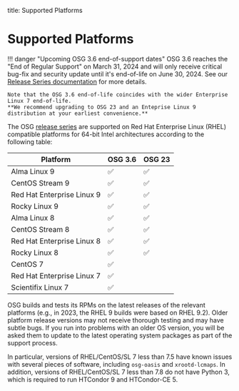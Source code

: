 title: Supported Platforms

Supported Platforms
===================

!!! danger "Upcoming OSG 3.6 end-of-support dates"
    OSG 3.6 reaches the "End of Regular Support" on March 31, 2024 and will only receive critical bug-fix and
    security update until it's end-of-life on June 30, 2024.
    See our [Release Series documentation](./release_series.md#series-life-cycle) for more details.

    Note that the OSG 3.6 end-of-life coincides with the wider Enterprise Linux 7 end-of-life.
    **We recommend upgrading to OSG 23 and an Enteprise Linux 9 distribution at your earliest convenience.**

The OSG [release series](../release/release_series.md) are supported on Red Hat Enterprise Linux (RHEL) compatible
platforms for 64-bit Intel architectures according to the following table:

| Platform                   | OSG 3.6 | OSG 23  |
|----------------------------|---------|---------|
| Alma Linux 9               | &#9989; | &#9989; |
| CentOS Stream 9            | &#9989; | &#9989; |
| Red Hat Enterprise Linux 9 | &#9989; | &#9989; |
| Rocky Linux 9              | &#9989; | &#9989; |
| Alma Linux 8               | &#9989; | &#9989; |
| CentOS Stream 8            | &#9989; | &#9989; |
| Red Hat Enterprise Linux 8 | &#9989; | &#9989; |
| Rocky Linux 8              | &#9989; | &#9989; |
| CentOS 7                   | &#9989; |         |
| Red Hat Enterprise Linux 7 | &#9989; |         |
| Scientifix Linux 7         | &#9989; |         |

OSG builds and tests its RPMs on the latest releases of the relevant platforms (e.g., in 2023, the RHEL 9 builds were
based on RHEL 9.2).
Older platform release versions may not receive thorough testing and may have subtle bugs.
If you run into problems with an older OS version, you will be asked them to update to the latest operating system
packages as part of the support process.

In particular, versions of RHEL/CentOS/SL 7 less than 7.5 have known issues with several pieces of software, including
`osg-oasis` and `xrootd-lcmaps`.
In addition, versions of RHEL/CentOS/SL 7 less than 7.8 do not have Python 3, which is required to run HTCondor 9 and
HTCondor-CE 5.
